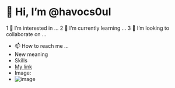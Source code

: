 # 👋 Hi, I’m @havocs0ul
1 👀 I’m interested in ...
2 🌱 I’m currently learning ...
3 💞️ I’m looking to collaborate on ...
- 📫 How to reach me ...
- New meaning
- Skills
- [My link](https://www.example.com)
- Image:
- ![image](https://github.com/havocs0ul/havocs0ul/assets/124361357/f4665a41-de68-45eb-998d-9ee1bb531e23)


<!---
havocs0ul/havocs0ul is a ✨ special ✨ repository because its `README.md` (this file) appears on your GitHub profile.
You can click the Preview link to take a look at your changes.
--->
